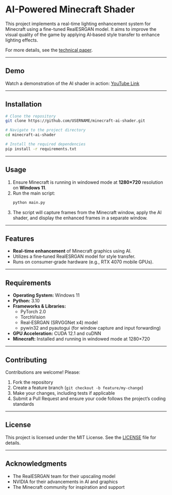 
# AI-Powered Minecraft Shader

This project implements a real-time lighting enhancement system for Minecraft using a fine-tuned RealESRGAN model. It aims to improve the visual quality of the game by applying AI‑based style transfer to enhance lighting effects.

For more details, see the [technical paper](#).

---

## Demo

Watch a demonstration of the AI shader in action:
[YouTube Link](https://www.youtube.com/watch?v=YOUR_VIDEO_ID)

---

## Installation

```bash
# Clone the repository
git clone https://github.com/USERNAME/minecraft-ai-shader.git

# Navigate to the project directory
cd minecraft-ai-shader

# Install the required dependencies
pip install -r requirements.txt
```

---

## Usage

1. Ensure Minecraft is running in windowed mode at **1280×720** resolution on **Windows 11**.
2. Run the main script:
   ```bash
   python main.py
   ```
3. The script will capture frames from the Minecraft window, apply the AI shader, and display the enhanced frames in a separate window.

---

## Features

- **Real-time enhancement** of Minecraft graphics using AI.
- Utilizes a fine‑tuned RealESRGAN model for style transfer.
- Runs on consumer‑grade hardware (e.g., RTX 4070 mobile GPUs).

---

## Requirements

- **Operating System:** Windows 11
- **Python:** 3.10
- **Frameworks & Libraries:**
  - PyTorch 2.0
  - TorchVision
  - Real‑ESRGAN (SRVGGNet x4) model
  - pywin32 and pyautogui (for window capture and input forwarding)
- **GPU Acceleration:** CUDA 12.1 and cuDNN
- **Minecraft:** Installed and running in windowed mode at 1280×720

---

## Contributing

Contributions are welcome! Please:

1. Fork the repository
2. Create a feature branch (`git checkout -b feature/my-change`)
3. Make your changes, including tests if applicable
4. Submit a Pull Request and ensure your code follows the project’s coding standards

---

## License

This project is licensed under the MIT License. See the [LICENSE](LICENSE) file for details.

---

## Acknowledgments

- The RealESRGAN team for their upscaling model
- NVIDIA for their advancements in AI and graphics
- The Minecraft community for inspiration and support